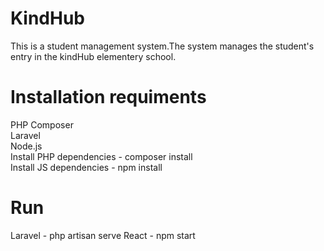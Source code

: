 # KindHub
This is a student management system.The system manages the student's entry in the kindHub elementery school.

# Installation requiments
PHP                                                                                                                                    Composer  
Laravel  
Node.js  
Install PHP dependencies - composer install  
Install JS dependencies  - npm install  

# Run
Laravel - php artisan serve
React   - npm start
